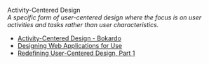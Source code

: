 Activity-Centered Design  
_A specific form of user-centered design where the focus is on user activities and tasks rather than user characteristics._

*   [Activity-Centered Design - Bokardo](http://bokardo.com/archives/activity-centered-design/)
*   [Designing Web Applications for Use](http://www.uie.com/articles/designing_web_applications_for_use/)
*   [Redefining User-Centered Design, Part 1](http://www.peachpit.com/guides/content.aspx?g=webdesign&seqNum=352)  
